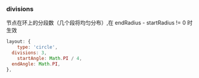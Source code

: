 
### divisions

节点在环上的分段数（几个段将均匀分布）,在 endRadius - startRadius != 0 时生效

```javascript
layout: {
	type: 'circle',
  divisions: 3,
	startAngle: Math.PI / 4,
  endAngle: Math.PI,
},
```